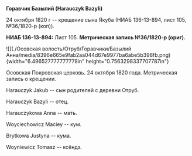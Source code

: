 **Горавчик Базылий (Harauczyk Bazyli)**

24 октября 1820 г -- крещение сына Якуба (НИАБ 136-13-894, лист 105,
№36/1820-р (коп)).

**НИАБ 136-13-894:** Лист 105. **Метрическая запись №36/1820-р (ориг).**

![](./Осовская волость/Отруб/Горавчики/Базылий Анна/media/8396e665e9fab2aa044d67e9977ba6abe5b398fb.png){width="6.496527777777778in"
height="0.7563298337707787in"}

Осовская Покровская церковь. 24 октября 1820 года. Метрическая запись о
крещении.

Harauczyk Jakub -- сын родителей с деревни Отруб.

Harauczyk Bazyli -- отец.

Harauczykowa Anna -- мать.

Woyciechowicz Maciey -- кум.

Brytkowa Justyna -- кума.

Woyniewicz Tomasz -- ксёндз.

